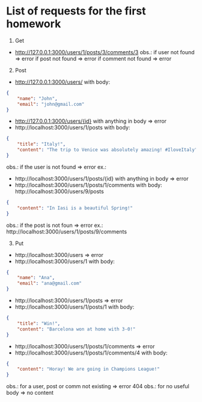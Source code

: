 # List of requests for the first homework

1. Get
- http://127.0.0.1:3000/users/1/posts/3/comments/3
obs.: if user not found => error
if post not found => error
if comment not found => error

2. Post
- http://127.0.0.1:3000/users/ with body: 
```json
{
    "name": "John",
    "email": "john@gmail.com"
}
```
- http://127.0.0.1:3000/users/{id} with anything in body => error
- http://localhost:3000/users/1/posts with body:
```json
{
    "title": "Italy!",
    "content": "The trip to Venice was absolutely amazing! #IloveItaly"
}
```
obs.: if the user is not found => error ex.: 
- http://localhost:3000/users/1/posts/{id} with anything in body => error
- http://localhost:3000/users/1/posts/1/comments with body: http://localhost:3000/users/9/posts
```json
{ 
    "content": "In Iasi is a beautiful Spring!"
}
```
obs.: if the post is not foun => error ex.: http://localhost:3000/users/1/posts/9/comments

3. Put
- http://localhost:3000/users => error
- http://localhost:3000/users/1 with body:
```json
{
    "name": "Ana",
    "email": "ana@gmail.com"
}
```
- http://localhost:3000/users/1/posts => error
- http://localhost:3000/users/1/posts/1 with body:
```json
{
    "title": "Win!",
    "content": "Barcelona won at home with 3-0!"
}
```
- http://localhost:3000/users/1/posts/1/comments => error
- http://localhost:3000/users/1/posts/1/comments/4 with body:
```json
{
    "content": "Horay! We are going in Champions League!"
}
```
obs.: for a user, post or comm not existing => error 404
obs.: for no useful body => no content


